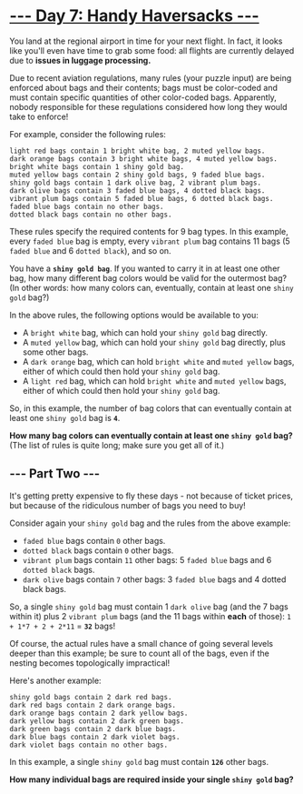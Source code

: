 # [--- Day 7: Handy Haversacks ---](https://adventofcode.com/2020/day/7)

You land at the regional airport in time for your next flight. In fact, it looks like you'll even have time to grab some food: all flights are currently delayed due to **issues in luggage processing.**

Due to recent aviation regulations, many rules (your puzzle input) are being enforced about bags and their contents; bags must be color-coded and must contain specific quantities of other color-coded bags. Apparently, nobody responsible for these regulations considered how long they would take to enforce!

For example, consider the following rules:

```
light red bags contain 1 bright white bag, 2 muted yellow bags.
dark orange bags contain 3 bright white bags, 4 muted yellow bags.
bright white bags contain 1 shiny gold bag.
muted yellow bags contain 2 shiny gold bags, 9 faded blue bags.
shiny gold bags contain 1 dark olive bag, 2 vibrant plum bags.
dark olive bags contain 3 faded blue bags, 4 dotted black bags.
vibrant plum bags contain 5 faded blue bags, 6 dotted black bags.
faded blue bags contain no other bags.
dotted black bags contain no other bags.
```

These rules specify the required contents for 9 bag types. In this example, every ``faded blue`` bag is empty, every ``vibrant plum`` bag contains 11 bags (5 ``faded blue`` and 6 ``dotted black``), and so on.


You have a **``shiny gold bag``**. If you wanted to carry it in at least one other bag, how many different bag colors would be valid for the outermost bag? (In other words: how many colors can, eventually, contain at least one ``shiny gold`` bag?)

In the above rules, the following options would be available to you:

- A ``bright white`` bag, which can hold your ``shiny gold`` bag directly.
- A ``muted yellow`` bag, which can hold your ``shiny gold`` bag directly, plus some other bags.
- A ``dark orange`` bag, which can hold ``bright white`` and ``muted yellow`` bags, either of which could then hold your ``shiny gold`` bag.
- A ``light red`` bag, which can hold ``bright white`` and ``muted yellow`` bags, either of which could then hold your ``shiny gold`` bag.

So, in this example, the number of bag colors that can eventually contain at least one ``shiny gold`` bag is **``4``**.

**How many bag colors can eventually contain at least one ``shiny gold`` bag?** (The list of rules is quite long; make sure you get all of it.)

## --- Part Two ---

It's getting pretty expensive to fly these days - not because of ticket prices, but because of the ridiculous number of bags you need to buy!

Consider again your ``shiny gold`` bag and the rules from the above example:

- ``faded blue`` bags contain ``0`` other bags.
- ``dotted black`` bags contain ``0`` other bags.
- ``vibrant plum`` bags contain ``11`` other bags: 5 ``faded blue`` bags and 6 ``dotted black`` bags.
- ``dark olive`` bags contain ``7`` other bags: 3 ``faded blue`` bags and 4 dotted black bags.

So, a single ``shiny gold`` bag must contain 1 ``dark olive`` bag (and the 7 bags within it) plus 2 ``vibrant plum`` bags (and the 11 bags within **each** of those): ``1 + 1*7 + 2 + 2*11`` = **``32``** bags!

Of course, the actual rules have a small chance of going several levels deeper than this example; be sure to count all of the bags, even if the nesting becomes topologically impractical!

Here's another example:

```
shiny gold bags contain 2 dark red bags.
dark red bags contain 2 dark orange bags.
dark orange bags contain 2 dark yellow bags.
dark yellow bags contain 2 dark green bags.
dark green bags contain 2 dark blue bags.
dark blue bags contain 2 dark violet bags.
dark violet bags contain no other bags.
```

In this example, a single ``shiny gold`` bag must contain **``126``** other bags.

**How many individual bags are required inside your single ``shiny gold`` bag?**
